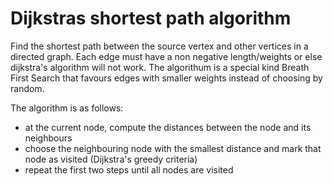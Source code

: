 # Dijkstras shortest path algorithm

Find the shortest path between the source vertex and other vertices in a directed graph.
Each edge must have a non negative length/weights or else dijkstra's algorithm will not work.
The algorithum is a special kind Breath First Search that favours edges with smaller weights instead of choosing by random.

The algorithm is as follows:
- at the current node, compute the distances between the node and its neighbours 
- choose the neighbouring node with the smallest distance and mark that node as visited (Dijkstra's greedy criteria)
- repeat the first two steps until all nodes are visited
